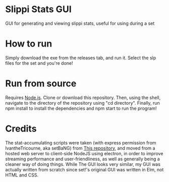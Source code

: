 # Slippi Stats GUI
GUI for generating and viewing slippi stats, useful for using during a set 
# How to run
Simply download the exe from the releases tab, and run it. Select the slp files for the set and you're done!
# Run from source
Requires <a href="https://nodejs.org">Node.js</a>. Clone or download this repository. Then, using the shell, navigate to the directory of the repository using "cd directory". Finally, run npm install to install the dependencies and npm start to run the program!
# Credits
The stat-accumulating scripts were taken (with express permission from IvantheTricourne, aka setBaNG) from <a href="https://github.com/IvantheTricourne/slippi-scripts">This repository</a>, and moved from a hosted web server to client-side NodeJS using electron, in order to improve streaming performance and user-friendliness, as well as generally being a cleaner way of doing things.
While The GUI looks very similar, my GUI was actually written from scratch since set!'s original GUI was written in Elm, not HTML and CSS.

